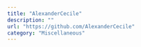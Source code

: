```yaml
---
title: "AlexanderCecile"
description: ""
url: "https://github.com/AlexanderCecile"
category: "Miscellaneous"
---
```

